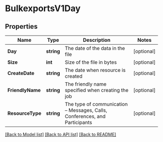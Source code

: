 # BulkexportsV1Day

## Properties

Name | Type | Description | Notes
------------ | ------------- | ------------- | -------------
**Day** | **string** | The date of the data in the file |[optional] 
**Size** | **int** | Size of the file in bytes |[optional] 
**CreateDate** | **string** | The date when resource is created |[optional] 
**FriendlyName** | **string** | The friendly name specified when creating the job |[optional] 
**ResourceType** | **string** | The type of communication – Messages, Calls, Conferences, and Participants |[optional] 

[[Back to Model list]](../README.md#documentation-for-models) [[Back to API list]](../README.md#documentation-for-api-endpoints) [[Back to README]](../README.md)


